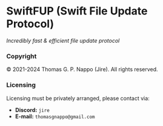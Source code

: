 # SwiftFUP (Swift File Update Protocol)

_Incredibly fast & efficient file update protocol_

### Copyright

© 2021-2024 Thomas G. P. Nappo (Jire). All rights reserved.

### Licensing

Licensing must be privately arranged, please contact via:

* **Discord:** `jire`
* **E-mail:** `thomasgnappo@gmail.com`